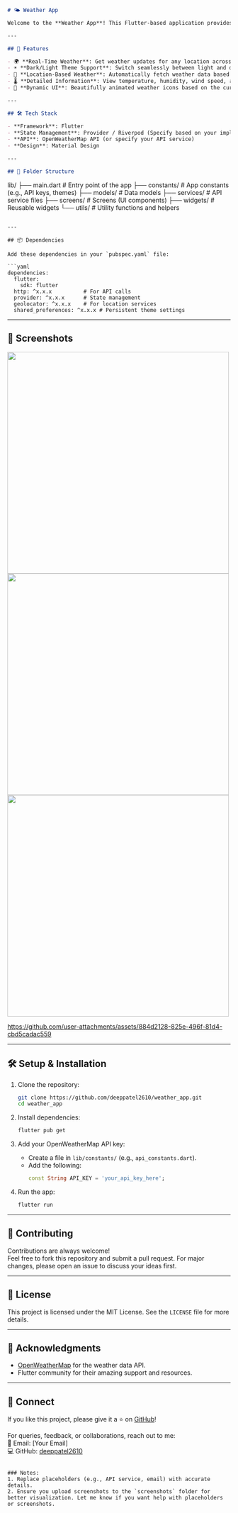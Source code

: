 
```markdown
# 🌤️ Weather App

Welcome to the **Weather App**! This Flutter-based application provides accurate and real-time weather updates for any location. It is designed with simplicity, reliability, and responsiveness in mind, catering to both light and dark theme preferences.

---

## 🚀 Features

- 🌍 **Real-Time Weather**: Get weather updates for any location across the globe.
- ☀️ **Dark/Light Theme Support**: Switch seamlessly between light and dark modes.
- 📍 **Location-Based Weather**: Automatically fetch weather data based on your current location.
- 🌡️ **Detailed Information**: View temperature, humidity, wind speed, and more.
- 🔄 **Dynamic UI**: Beautifully animated weather icons based on the current condition.

---

## 🛠️ Tech Stack

- **Framework**: Flutter
- **State Management**: Provider / Riverpod (Specify based on your implementation)
- **API**: OpenWeatherMap API (or specify your API service)
- **Design**: Material Design

---

## 📂 Folder Structure

```
lib/
├── main.dart              # Entry point of the app
├── constants/             # App constants (e.g., API keys, themes)
├── models/                # Data models
├── services/              # API service files
├── screens/               # Screens (UI components)
├── widgets/               # Reusable widgets
└── utils/                 # Utility functions and helpers
```

---

## 📦 Dependencies

Add these dependencies in your `pubspec.yaml` file:

```yaml
dependencies:
  flutter:
    sdk: flutter
  http: ^x.x.x          # For API calls
  provider: ^x.x.x      # State management
  geolocator: ^x.x.x    # For location services
  shared_preferences: ^x.x.x # Persistent theme settings
```

---

## 🌈 Screenshots
  <div>
    <img src= "https://github.com/user-attachments/assets/d0009bb1-8b02-4f48-a8a5-e32de1135e15"  height =500px>
    <img src= "https://github.com/user-attachments/assets/b9311e3b-69ca-4e66-9af5-10cdec74c4ed"  height =500px> 
    <img src= "https://github.com/user-attachments/assets/1973ea25-802a-4c9c-8ba2-9801bea96260"  height =500px>

    


https://github.com/user-attachments/assets/884d2128-825e-496f-81d4-cbd5cadac559


  </div>


---

## 🛠️ Setup & Installation

1. Clone the repository:
   ```bash
   git clone https://github.com/deeppatel2610/weather_app.git
   cd weather_app
   ```

2. Install dependencies:
   ```bash
   flutter pub get
   ```

3. Add your OpenWeatherMap API key:
   - Create a file in `lib/constants/` (e.g., `api_constants.dart`).
   - Add the following:
     ```dart
     const String API_KEY = 'your_api_key_here';
     ```

4. Run the app:
   ```bash
   flutter run
   ```

---

## 🤝 Contributing

Contributions are always welcome!  
Feel free to fork this repository and submit a pull request. For major changes, please open an issue to discuss your ideas first.

---

## 📝 License

This project is licensed under the MIT License. See the `LICENSE` file for more details.

---

## 🌟 Acknowledgments

- [OpenWeatherMap](https://openweathermap.org/) for the weather data API.
- Flutter community for their amazing support and resources.

---

## 🙌 Connect

If you like this project, please give it a ⭐ on [GitHub](https://github.com/deeppatel2610/weather_app)!  

For queries, feedback, or collaborations, reach out to me:  
📧 Email: [Your Email]  
💻 GitHub: [deeppatel2610](https://github.com/deeppatel2610)  
```

### Notes:
1. Replace placeholders (e.g., API service, email) with accurate details.
2. Ensure you upload screenshots to the `screenshots` folder for better visualization. Let me know if you want help with placeholders or screenshots.
